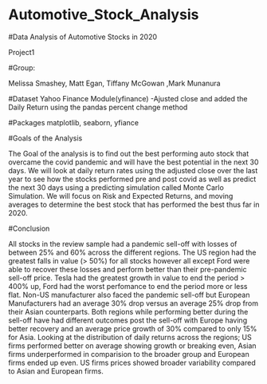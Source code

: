 # Automotive_Stock_Analysis

#Data Analysis of Automotive Stocks in 2020

Project1

#Group: 

Melissa Smashey, Matt Egan, Tiffany McGowan ,Mark Munanura

#Dataset
Yahoo Finance Module(yfinance)
-Ajusted close and added the Daily Return using the pandas percent change method

#Packages
matplotlib,
seaborn,
yfiance

#Goals of the Analysis

The Goal of the analysis is to find out the best performing auto stock that overcame the covid pandemic and will have the best potential in the next 30 days. We will look at daily return rates using the adjusted close over the last year to see how the stocks performed pre and post covid as well as predict the next 30 days using a predicting simulation called Monte Carlo Simulation. We will focus on Risk and Expected Returns, and moving averages to determine the best stock that has performed the best thus far in 2020.

#Conclusion

All stocks in the review sample had a pandemic sell-off with losses of between 25% and 60% across the different regions. 
The US region had the greatest falls in value (> 50%) for all stocks however all except Ford were able to recover these losses and perform better than their pre-pandemic sell-off price. Tesla had the greatest growth in value to end the period > 400% up, Ford had the worst perfomance to end the period more or less flat.
Non-US manufacturer also faced the pandemic sell-off but European Manufacturers had an average 30% drop versus an average 25% drop from their Asian counterparts. Both regions while performing better during the sell-off have had different outcomes post the sell-off with Europe having better recovery and an average price growth of 30% compared to only 15% for Asia.
Looking at the distribution of daily returns across the regions; US firms performed better on average showing growth or breaking even, Asian firms underperformed in comparision to the broader group and European firms ended up even.
US firms prices showed broader variability compared to Asian and European firms.
